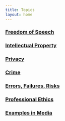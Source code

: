 ```yaml
---
title: Topics
layout: home
---
```

### [Freedom of Speech](FreedomOfSpeech.md)
### [Intellectual Property](IP.md)
### [Privacy](PRIVACY.md)
### [Crime](CRIME.md)
### [Errors, Failures, Risks](ErrorsFailuresRisks.md)
### [Professional Ethics](ProfessionalEthics.md)
### [Examples in Media](ListOfMedia.md)
